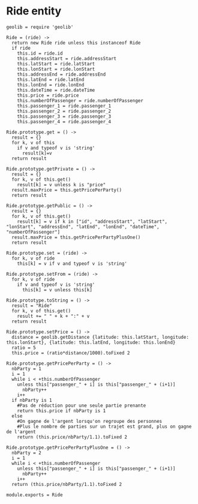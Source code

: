 # Ride entity

    geolib = require 'geolib'

    Ride = (ride) ->
      return new Ride ride unless this instanceof Ride
      if ride
        this.id = ride.id
        this.addressStart = ride.addressStart
        this.latStart = ride.latStart
        this.lonStart = ride.lonStart
        this.addressEnd = ride.addressEnd
        this.latEnd = ride.latEnd
        this.lonEnd = ride.lonEnd
        this.dateTime = ride.dateTime
        this.price = ride.price
        this.numberOfPassenger = ride.numberOfPassenger
        this.passenger_1 = ride.passenger_1
        this.passenger_2 = ride.passenger_2
        this.passenger_3 = ride.passenger_3
        this.passenger_4 = ride.passenger_4

    Ride.prototype.get = () ->
      result = {}
      for k, v of this
        if v and typeof v is 'string'
          result[k]=v
      return result

    Ride.prototype.getPrivate = () ->
      result = {}
      for k, v of this.get()
        result[k] = v unless k is "price"
      result.maxPrice = this.getPricePerParty()
      return result

    Ride.prototype.getPublic = () ->
      result = {}
      for k, v of this.get()
        result[k] = v if k in ["id", "addressStart", "latStart", "lonStart", "addressEnd", "latEnd", "lonEnd", "dateTime", "numberOfPassenger"]
      result.maxPrice = this.getPricePerPartyPlusOne()
      return result

    Ride.prototype.set = (ride) ->
      for k, v of ride
        this[k] = v if v and typeof v is 'string'

    Ride.prototype.setFrom = (ride) ->
      for k, v of ride
        if v and typeof v is 'string'
          this[k] = v unless this[k]

    Ride.prototype.toString = () ->
      result = "Ride"
      for k, v of this.get()
        result += " " + k + ":" + v
      return result

    Ride.prototype.setPrice = () ->
      distance = geolib.getDistance {latitude: this.latStart, longitude: this.lonStart}, {latitude: this.latEnd, longitude: this.lonEnd}
      ratio = 5
      this.price = (ratio*distance/1000).toFixed 2

    Ride.prototype.getPricePerParty = () ->
      nbParty = 1
      i = 1
      while i < +this.numberOfPassenger
        unless this["passenger_" + i] is this["passenger_" + (i+1)]
          nbParty++
        i++
      if nbParty is 1
        #Pas de réduction pour une seule partie prenante
        return this.price if nbParty is 1
      else
        #On gagne de l'argent lorsqu'on regroupe des personnes
        #Plus le nombre de parties sur un trajet est grand, plus on gagne de l'argent
        return (this.price/nbParty/1.1).toFixed 2

    Ride.prototype.getPricePerPartyPlusOne = () ->
      nbParty = 2
      i = 1
      while i < +this.numberOfPassenger
        unless this["passenger_" + i] is this["passenger_" + (i+1)]
          nbParty++
        i++
      return (this.price/nbParty/1.1).toFixed 2

    module.exports = Ride
